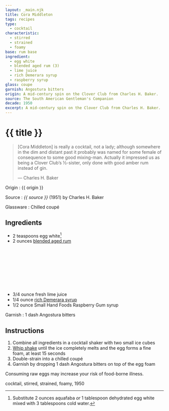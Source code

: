 ```yaml
---
layout: _main.njk
title: Cora Middleton
tags: recipes
type:
  - cocktail
characteristic:
  - stirred
  - strained
  - foamy
base: rum base
ingredient:
  - egg white
  - blended aged rum (3)
  - lime juice
  - rich Demerara syrup
  - raspberry syrup
glass: coupe
garnish: Angostura bitters
origin: A mid-century spin on the Clover Club from Charles H. Baker.
source: The South American Gentleman's Companion
decade: 1950
excerpt: A mid-century spin on the Clover Club from Charles H. Baker.
---
```

<!-- markdownlint-disable MD025 -->
# {{ title }}
<!-- markdownlint-enable MD025 -->

> [Cora Middleton] is really a cocktail, not a lady; although somewhere in the dim and distant past it probably was named for some female of consequence to some good mixing-man. Actually it impressed us as being a Clover Club’s &frac12;-sister, only done with good amber rum instead of gin.
>
> — Charles H. Baker

Origin
  : {{ origin }}

Source
  : <cite><span data-pagefind-filter="Source">{{ source }}</span></cite> (1951) by Charles H. Baker

Glassware
  : Chilled coupé

## Ingredients

* 2 teaspoons egg white[^1]
* 2 ounces [blended aged rum](/rums/05-rum-blended-aged/)<icon-l space="1em" class="bigger" label="(3)"><span class="with-icon"><svg class="icon"><use href="/assets/images/icons/circle-3.svg#circle-3"></use></svg></span></icon-l>
* 3/4 ounce fresh lime juice
* 1/4 ounce [rich Demerara syrup](/mixes/2-1-simple-syrup)
* 1/2 ounce Small Hand Foods Raspberry Gum syrup

[^1]: Substitute 2 ounces aquafaba *or* 1 tablespoon dehydrated egg white mixed with 3 tablespoons cold water.

Garnish
  : 1 dash <span data-pagefind-filter="Garnish">Angostura bitters</span>

## Instructions

1. Combine all ingredients in a cocktail shaker with two small ice cubes
2. <a href="https://punchdrink.com/articles/who-said-whip-shake-ramos-gin-fizz-cocktail-technique/" target="_blank" rel="external noopener">Whip shake</a> until the ice completely melts and the egg forms a fine foam, at least 15 seconds
3. Double-strain into a chilled coupé
4. Garnish by dropping 1 dash Angostura bitters on top of the egg foam

<tiki-callout type="warning">

  Consuming raw eggs may increase your risk of food-borne illness.

</tiki-callout>

<div
  class="sr-only"
  data-cat[0]="Drink"
  data-type[0]="Cocktail"
  data-char[0]="Stirred"
  data-char[1]="Strained"
  data-char[2]="Foamy"
  data-origin[0]="Charles H. Baker"
  data-base[0]="Rum/Cane spirits"
  data-ingredient[0]="Egg white"
  data-ingredient[1]="Aquafaba"
  data-ingredient[2]="Blended aged rum [3]"
  data-ingredient[3]="Lime juice"
  data-ingredient[4]="Rich Demerara syrup"
  data-ingredient[5]="Raspberry syrup"
  data-ingredient[6]="Small Hand Foods Raspberry Gum syrup"
  data-pantry[0]="Egg white"
  data-pantry[1]="Aquafaba"
  data-syrup[0]="Rich Demerara syrup"
  data-syrup[1]="Raspberry syrup"
  data-syrup[2]="Small Hand Foods Raspberry Gum syrup"
  data-juice[0]="Lime juice"
  data-liquor[0]="Blended aged rum [3]"
  data-bitters[0]="Angostura bitters"
  data-glass[0]="Coupé"
  data-decade[0]="1950"
  data-pagefind-filter="
    Category[data-cat[0]],
    Type[data-type[0]],
    Characteristic[data-char[0]],
    Characteristic[data-char[1]],
    Characteristic[data-char[2]],
    Origin[data-origin[0]],
    Base[data-base[0]],
    Ingredient[data-ingredient[0]],
    Ingredient[data-ingredient[1]],
    Ingredient[data-ingredient[2]],
    Ingredient[data-ingredient[3]],
    Ingredient[data-ingredient[4]],
    Ingredient[data-ingredient[5]],
    Ingredient[data-ingredient[6]],
    Pantry[data-pantry[0]],
    Pantry[data-pantry[1]],
    Syrup[data-syrup[0]],
    Syrup[data-syrup[1]],
    Syrup[data-syrup[2]],
    Juice[data-juice[0]],
    Liquor[data-liquor[0]],
    Bitters[data-bitters[0]],
    Glassware[data-glass[0]],
    Decade[data-decade[0]]
">
</div>

<div class="keywords" aria-hidden>cocktail, stirred, strained, foamy, 1950</div>
